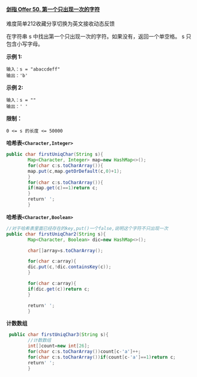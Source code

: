 #### [剑指 Offer 50. 第一个只出现一次的字符](https://leetcode-cn.com/problems/di-yi-ge-zhi-chu-xian-yi-ci-de-zi-fu-lcof/)

难度简单212收藏分享切换为英文接收动态反馈

在字符串 s 中找出第一个只出现一次的字符。如果没有，返回一个单空格。 s 只包含小写字母。

**示例 1:**

```
输入：s = "abaccdeff"
输出：'b'
```

**示例 2:**

```
输入：s = "" 
输出：' '
```

**限制：**

```
0 <= s 的长度 <= 50000
```

**哈希表`<Character,Integer>`**

```java
public char firstUniqChar(String s){
        Map<Character, Integer> map=new HashMap<>();
        for(char c:s.toCharArray()){
        map.put(c,map.getOrDefault(c,0)+1);
        }
        for(char c:s.toCharArray()){
        if(map.get(c)==1)return c;
        }
        return' ';
        }
```

**哈希表`<Character,Boolean>`**

```java
//对于哈希表里面已经存在的key,put()一个false,说明这个字符不只出现一次
public char firstUniqChar2(String s){
        Map<Character, Boolean> dic=new HashMap<>();

        char[]array=s.toCharArray();

        for(char c:array){
        dic.put(c,!dic.containsKey(c));
        }

        for(char c:array){
        if(dic.get(c))return c;
        }

        return' ';
        }
```

**计数数组**

```java
 public char firstUniqChar3(String s){
        //计数数组
        int[]count=new int[26];
        for(char c:s.toCharArray())count[c-'a']++;
        for(char c:s.toCharArray())if(count[c-'a']==1)return c;
        return' ';
        }
```

